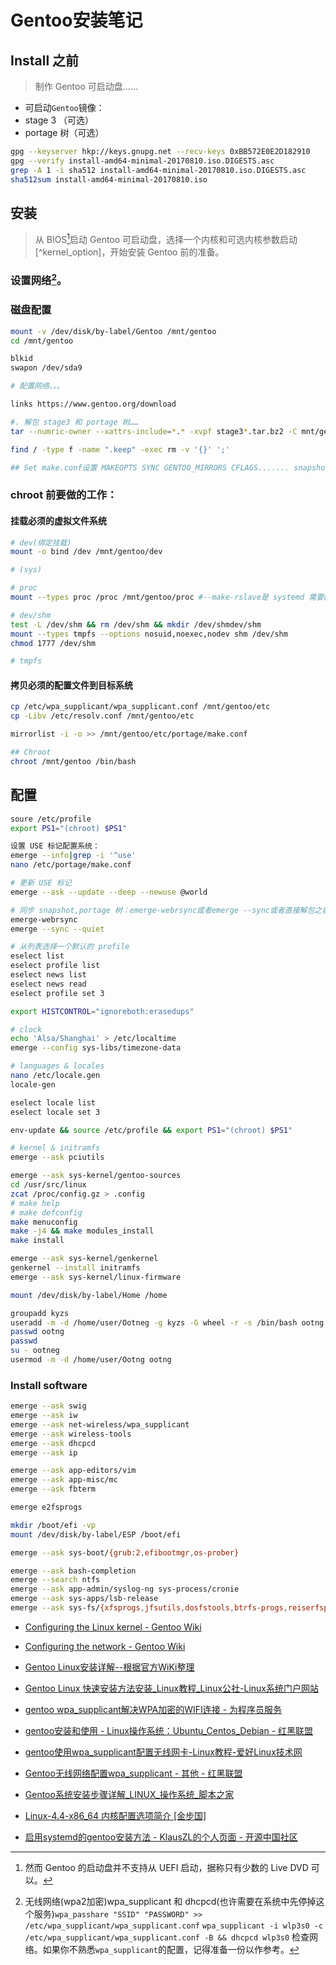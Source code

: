 # Gentoo安装笔记
## Install 之前

> 制作 Gentoo 可启动盘……

+ 可启动`Gentoo`镜像：
+ stage 3 （可选）
+ portage 树（可选）


```Bash
gpg --keyserver hkp://keys.gnupg.net --recv-keys 0xBB572E0E2D182910
gpg --verify install-amd64-minimal-20170810.iso.DIGESTS.asc 
grep -A 1 -i sha512 install-amd64-minimal-20170810.iso.DIGESTS.asc 
sha512sum install-amd64-minimal-20170810.iso
```
 
## 安装 

> 从 BIOS[^bios]启动 Gentoo 可启动盘，选择一个内核和可选内核参数启动[^kernel_option]，开始安装 Gentoo 前的准备。

### 设置网络[^wpa2]。

### 磁盘配置

```Bash
mount -v /dev/disk/by-label/Gentoo /mnt/gentoo
cd /mnt/gentoo

blkid
swapon /dev/sda9

# 配置网络。。。

links https://www.gentoo.org/download

#. 解包 stage3 和 portage 树……
tar --numric-owner --xattrs-include=*.* -xvpf stage3*.tar.bz2 -C mnt/gentoo #tar -xf stage3...tar.gz --xattrs -p --numeric-owner

find / -type f -name ".keep" -exec rm -v '{}' ';'

## Set make.conf设置 MAKEOPTS SYNC GENTOO_MIRRORS CFLAGS....... snapshot，portage 树 

```

### chroot 前要做的工作：

#### 挂载必须的虚拟文件系统
```Bash
# dev(绑定挂载)
mount -o bind /dev /mnt/gentoo/dev

# (sys)

# proc
mount --types proc /proc /mnt/gentoo/proc #--make-rslave是 systemd 需要的

# dev/shm
test -L /dev/shm && rm /dev/shm && mkdir /dev/shmdev/shm
mount --types tmpfs --options nosuid,noexec,nodev shm /dev/shm
chmod 1777 /dev/shm

# tmpfs
```

#### 拷贝必须的配置文件到目标系统

```Bash
cp /etc/wpa_supplicant/wpa_supplicant.conf /mnt/gentoo/etc
cp -Libv /etc/resolv.conf /mnt/gentoo/etc

mirrorlist -i -o >> /mnt/gentoo/etc/portage/make.conf 

## Chroot
chroot /mnt/gentoo /bin/bash
```

## 配置

```Bash
soure /etc/profile
export PS1="(chroot) $PS1"

设置 USE 标记配置系统：
emerge --info|grep -i '^use'
nano /etc/portage/make.conf

# 更新 USE 标记
emerge --ask --update --deep --newuse @world

# 同步 snapshot,portage 树：emerge-webrsync或者emerge --sync或者直接解包之前的 snapshot 包。
emerge-webrsync 
emerge --sync --quiet

# 从列表选择一个默认的 profile
eselect list
eselect profile list
eselect news list
eselect news read
eselect profile set 3

export HISTCONTROL="ignoreboth:erasedups"

# clock
echo 'Alsa/Shanghai' > /etc/localtime
emerge --config sys-libs/timezone-data

# languages & locales 
nano /etc/locale.gen 
locale-gen 

eselect locale list
eselect locale set 3

env-update && source /etc/profile && export PS1="(chroot) $PS1"

# kernel & initramfs
emerge --ask pciutils

emerge --ask sys-kernel/gentoo-sources
cd /usr/src/linux
zcat /proc/config.gz > .config
# make help
# make defconfig
make menuconfig
make -j4 && make modules_install
make install 

emerge --ask sys-kernel/genkernel
genkernel --install initramfs 
emerge --ask sys-kernel/linux-firmware

mount /dev/disk/by-label/Home /home

groupadd kyzs
useradd -m -d /home/user/Ootneg -g kyzs -G wheel -r -s /bin/bash ootng
passwd ootng
passwd 
su - ootneg
usermod -m -d /home/user/Ootng ootng
```

### Install software

```Bash
emerge --ask swig
emerge --ask iw 
emerge --ask net-wireless/wpa_supplicant
emerge --ask wireless-tools
emerge --ask dhcpcd
emerge --ask ip 

emerge --ask app-editors/vim
emerge --ask app-misc/mc
emerge --ask fbterm

emerge e2fsprogs 

mkdir /boot/efi -vp
mount /dev/disk/by-label/ESP /boot/efi

emerge --ask sys-boot/{grub:2,efibootmgr,os-prober}

emerge --ask bash-completion
emerge --search ntfs
emerge --ask app-admin/syslog-ng sys-process/cronie
emerge --ask sys-apps/lsb-release
emerge --ask sys-fs/{xfsprogs,jfsutils,dosfstools,btrfs-progs,reiserfsprogs}

```

[^wpa2]: 无线网络(wpa2加密)wpa_supplicant 和 dhcpcd(也许需要在系统中先停掉这个服务)`wpa_passhare "SSID" "PASSWORD" >> /etc/wpa_supplicant/wpa_supplicant.conf` `wpa_supplicant -i wlp3s0 -c /etc/wpa_supplicant/wpa_supplicant.conf -B && dhcpcd wlp3s0` 检查网络。如果你不熟悉`wpa_supplicant`的配置，记得准备一份以作参考。

[^stage3]: stage3 包含了安装 Gentoo 时，它的根文件系统需要的基本目录层次结构以及那些必须和可能要用到的的工具

[^snapshot]: snapshot 包含了安装 Gentoo 时需要的 portage 树，是可选的一个打包……

[^bios]: 然而 Gentoo 的启动盘并不支持从 UEFI 启动，据称只有少数的 Live DVD 可以。

[^gentoo_systemd]: Gentoo 默认使用的 init 是 OpenRC，
+ [Configuring the Linux kernel - Gentoo Wiki](https://wiki.gentoo.org/wiki/Handbook:AMD64/Installation/Kernel/zh-cn#.E5.AE.89.E8.A3.85.E6.BA.90.E7.A0.81)

+ [Configuring the network - Gentoo Wiki](https://wiki.gentoo.org/wiki/Handbook:AMD64/Installation/Networking/zh-cn)

+ [Gentoo Linux安装详解--根据官方WiKi整理](http://www.mamicode.com/info-detail-78622.html)

+ [Gentoo Linux 快速安装方法安装_Linux教程_Linux公社-Linux系统门户网站](http://www.linuxidc.com/Linux/2011-12/48644.htm)

+ [gentoo wpa_supplicant解决WPA加密的WIFI连接 - 为程序员服务](http://ju.outofmemory.cn/entry/198074)

+ [gentoo安装和使用 - Linux操作系统：Ubuntu_Centos_Debian - 红黑联盟](http://www.2cto.com/os/201210/160411.html)

+ [gentoo使用wpa_supplicant配置无线网卡-Linux教程-爱好Linux技术网](http://www.ahlinux.com/start/base/8257.html)

+ [Gentoo无线网络配置wpa_supplicant - 其他 - 红黑联盟](http://www.2cto.com/os/201501/367153.html)

+ [Gentoo系统安装步骤详解_LINUX_操作系统_脚本之家](http://www.jb51.net/LINUXjishu/393587.html)

+ [Linux-4.4-x86_64 内核配置选项简介 [金步国]](http://www.jinbuguo.com/kernel/longterm-linux-kernel-options.html)

+ [启用systemd的gentoo安装方法 - KlausZL的个人页面 - 开源中国社区](http://my.oschina.net/klauszl/blog/223752)

